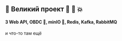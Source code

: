 ## :crown: Великий проект :construction: :construction_worker: :boom:
#### 3 Web API, OBDC :key:, minIO :dvd:, Redis, Kafka, RabbitMQ
и что-то там ещё